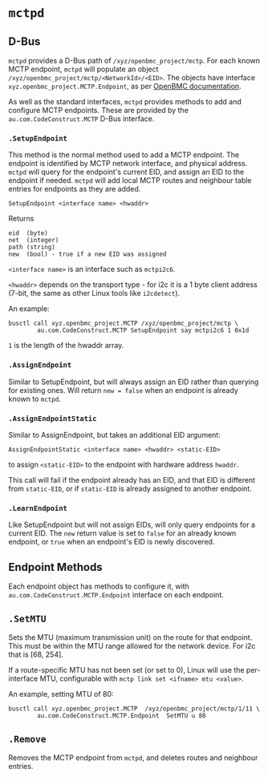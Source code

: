 # `mctpd`

## D-Bus

`mctpd` provides a D-Bus path of `/xyz/openbmc_project/mctp`. For each known MCTP endpoint, `mctpd`
will populate an object `/xyz/openbmc_project/mctp/<NetworkId>/<EID>`. The objects have interface
`xyz.openbmc_project.MCTP.Endpoint`, as per 
[OpenBMC documentation](https://github.com/openbmc/phosphor-dbus-interfaces/tree/master/yaml/xyz/openbmc_project/MCTP).

As well as the standard interfaces, `mctpd` provides methods to add and configure MCTP endpoints.
These are provided by the `au.com.CodeConstruct.MCTP` D-Bus interface.

### `.SetupEndpoint`

This method is the normal method used to add a MCTP endpoint.
The endpoint is identified by MCTP network interface, and physical address.
`mctpd` will query for the endpoint's current EID, and assign an EID to the endpoint if needed.
`mctpd` will add local MCTP routes and neighbour table entries for endpoints as they are added.

`SetupEndpoint <interface name> <hwaddr>`

Returns
```
eid  (byte)
net  (integer)
path (string)
new  (bool) - true if a new EID was assigned
```

`<interface name>` is an interface such as `mctpi2c6`.

`<hwaddr>` depends on the transport type - for i2c it is a 1 byte client address (7-bit, the same as other Linux tools like `i2cdetect`).


An example:

```shell
busctl call xyz.openbmc_project.MCTP /xyz/openbmc_project/mctp \
        au.com.CodeConstruct.MCTP SetupEndpoint say mctpi2c6 1 0x1d
```
`1` is the length of the hwaddr array.

### `.AssignEndpoint`

Similar to SetupEndpoint, but will always assign an EID rather than querying for existing ones.
Will return `new = false` when an endpoint is already known to `mctpd`.

### `.AssignEndpointStatic`

Similar to AssignEndpoint, but takes an additional EID argument:

```
AssignEndpointStatic <interface name> <hwaddr> <static-EID>
```

to assign `<static-EID>` to the endpoint with hardware address `hwaddr`.

This call will fail if the endpoint already has an EID, and that EID is
different from `static-EID`, or if `static-EID` is already assigned to another
endpoint.

### `.LearnEndpoint`

Like SetupEndpoint but will not assign EIDs, will only query endpoints for a current EID.
The `new` return value is set to `false` for an already known endpoint, or `true` when an
endpoint's EID is newly discovered.

## Endpoint Methods

Each endpoint object has methods to configure it, with `au.com.CodeConstruct.MCTP.Endpoint`
interface on each endpoint.

## `.SetMTU`

Sets the MTU (maximum transmission unit) on the route for that endpoint. This must be within
the MTU range allowed for the network device. For i2c that is [68, 254].

If a route-specific MTU has not been set (or set to 0), Linux will use the per-interface
MTU, configurable with `mctp link set <ifname> mtu <value>`.

An example, setting MTU of 80:

```shell
busctl call xyz.openbmc_project.MCTP  /xyz/openbmc_project/mctp/1/11 \
        au.com.CodeConstruct.MCTP.Endpoint  SetMTU u 80
```

## `.Remove`

Removes the MCTP endpoint from `mctpd`, and deletes routes and neighbour entries.



